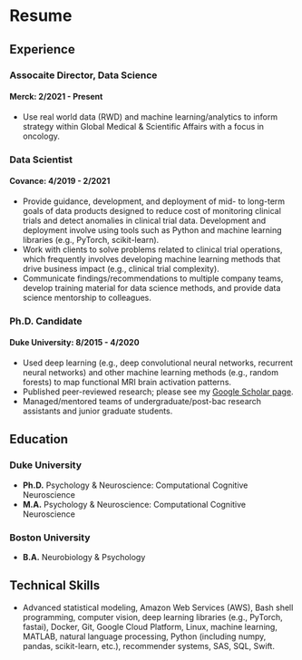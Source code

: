 # Resume

## Experience
### Assocaite Director, Data Science
#### Merck: 2/2021 - Present
- Use real world data (RWD) and machine learning/analytics to inform strategy within Global Medical & Scientific Affairs with a focus in oncology.


### Data Scientist
#### Covance: 4/2019 - 2/2021
- Provide guidance, development, and deployment of mid- to long-term goals of data products designed to reduce cost of monitoring clinical trials and detect anomalies in clinical trial data. Development and deployment involve using tools such as Python and machine learning libraries (e.g., PyTorch, scikit-learn).
- Work with clients to solve problems related to clinical trial operations, which frequently involves developing machine learning methods that drive business impact (e.g., clinical trial complexity).
- Communicate findings/recommendations to multiple company teams, develop training material for data science methods, and provide data science mentorship to colleagues.

### Ph.D. Candidate
#### Duke University: 8/2015 - 4/2020
- Used deep learning (e.g., deep convolutional neural networks, recurrent neural networks) and other machine learning methods (e.g., random forests) to map functional MRI brain activation patterns.
- Published peer-reviewed research; please see my [Google Scholar page](https://scholar.google.com/citations?user=6cCiSr4AAAAJ&hl=en&oi=ao).
- Managed/mentored teams of undergraduate/post-bac research assistants and junior graduate students.

## Education
### Duke University
- **Ph.D.** Psychology & Neuroscience: Computational Cognitive Neuroscience
- **M.A.** Psychology & Neuroscience: Computational Cognitive Neuroscience

### Boston University
- **B.A.** Neurobiology & Psychology

## Technical Skills
- Advanced statistical modeling, Amazon Web Services (AWS), Bash shell programming, computer vision, deep learning libraries (e.g., PyTorch, fastai), Docker, Git, Google Cloud Platform, Linux, machine learning, MATLAB, natural language processing, Python (including numpy, pandas, scikit-learn, etc.), recommender systems, SAS, SQL, Swift.
